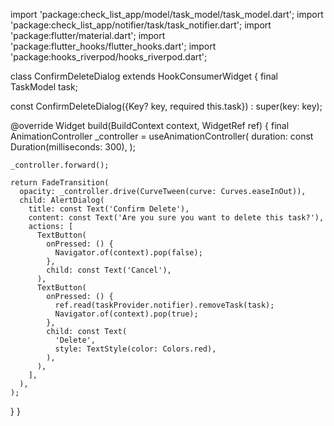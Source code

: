 import 'package:check_list_app/model/task_model/task_model.dart';
import 'package:check_list_app/notifier/task/task_notifier.dart';
import 'package:flutter/material.dart';
import 'package:flutter_hooks/flutter_hooks.dart';
import 'package:hooks_riverpod/hooks_riverpod.dart';

class ConfirmDeleteDialog extends HookConsumerWidget {
  final TaskModel task;

  const ConfirmDeleteDialog({Key? key, required this.task}) : super(key: key);

  @override
  Widget build(BuildContext context, WidgetRef ref) {
    final AnimationController _controller = useAnimationController(
      duration: const Duration(milliseconds: 300),
    );

    _controller.forward();

    return FadeTransition(
      opacity: _controller.drive(CurveTween(curve: Curves.easeInOut)),
      child: AlertDialog(
        title: const Text('Confirm Delete'),
        content: const Text('Are you sure you want to delete this task?'),
        actions: [
          TextButton(
            onPressed: () {
              Navigator.of(context).pop(false);
            },
            child: const Text('Cancel'),
          ),
          TextButton(
            onPressed: () {
              ref.read(taskProvider.notifier).removeTask(task);
              Navigator.of(context).pop(true);
            },
            child: const Text(
              'Delete',
              style: TextStyle(color: Colors.red),
            ),
          ),
        ],
      ),
    );
  }
}
